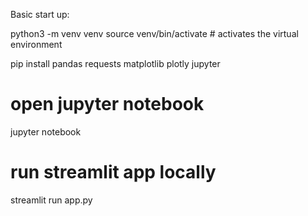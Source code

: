 
Basic start up:

python3 -m venv venv
source venv/bin/activate  # activates the virtual environment

pip install pandas requests matplotlib plotly jupyter

# open jupyter notebook
jupyter notebook

# run streamlit app locally
streamlit run app.py